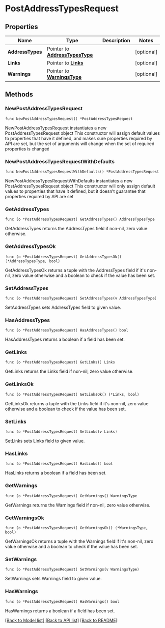 # PostAddressTypesRequest

## Properties

Name | Type | Description | Notes
------------ | ------------- | ------------- | -------------
**AddressTypes** | Pointer to [**AddressTypesType**](AddressTypesType.md) |  | [optional] 
**Links** | Pointer to [**Links**](Links.md) |  | [optional] 
**Warnings** | Pointer to [**WarningsType**](WarningsType.md) |  | [optional] 

## Methods

### NewPostAddressTypesRequest

`func NewPostAddressTypesRequest() *PostAddressTypesRequest`

NewPostAddressTypesRequest instantiates a new PostAddressTypesRequest object
This constructor will assign default values to properties that have it defined,
and makes sure properties required by API are set, but the set of arguments
will change when the set of required properties is changed

### NewPostAddressTypesRequestWithDefaults

`func NewPostAddressTypesRequestWithDefaults() *PostAddressTypesRequest`

NewPostAddressTypesRequestWithDefaults instantiates a new PostAddressTypesRequest object
This constructor will only assign default values to properties that have it defined,
but it doesn't guarantee that properties required by API are set

### GetAddressTypes

`func (o *PostAddressTypesRequest) GetAddressTypes() AddressTypesType`

GetAddressTypes returns the AddressTypes field if non-nil, zero value otherwise.

### GetAddressTypesOk

`func (o *PostAddressTypesRequest) GetAddressTypesOk() (*AddressTypesType, bool)`

GetAddressTypesOk returns a tuple with the AddressTypes field if it's non-nil, zero value otherwise
and a boolean to check if the value has been set.

### SetAddressTypes

`func (o *PostAddressTypesRequest) SetAddressTypes(v AddressTypesType)`

SetAddressTypes sets AddressTypes field to given value.

### HasAddressTypes

`func (o *PostAddressTypesRequest) HasAddressTypes() bool`

HasAddressTypes returns a boolean if a field has been set.

### GetLinks

`func (o *PostAddressTypesRequest) GetLinks() Links`

GetLinks returns the Links field if non-nil, zero value otherwise.

### GetLinksOk

`func (o *PostAddressTypesRequest) GetLinksOk() (*Links, bool)`

GetLinksOk returns a tuple with the Links field if it's non-nil, zero value otherwise
and a boolean to check if the value has been set.

### SetLinks

`func (o *PostAddressTypesRequest) SetLinks(v Links)`

SetLinks sets Links field to given value.

### HasLinks

`func (o *PostAddressTypesRequest) HasLinks() bool`

HasLinks returns a boolean if a field has been set.

### GetWarnings

`func (o *PostAddressTypesRequest) GetWarnings() WarningsType`

GetWarnings returns the Warnings field if non-nil, zero value otherwise.

### GetWarningsOk

`func (o *PostAddressTypesRequest) GetWarningsOk() (*WarningsType, bool)`

GetWarningsOk returns a tuple with the Warnings field if it's non-nil, zero value otherwise
and a boolean to check if the value has been set.

### SetWarnings

`func (o *PostAddressTypesRequest) SetWarnings(v WarningsType)`

SetWarnings sets Warnings field to given value.

### HasWarnings

`func (o *PostAddressTypesRequest) HasWarnings() bool`

HasWarnings returns a boolean if a field has been set.


[[Back to Model list]](../README.md#documentation-for-models) [[Back to API list]](../README.md#documentation-for-api-endpoints) [[Back to README]](../README.md)


